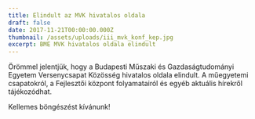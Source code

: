 ```yaml
---
title: Elindult az MVK hivatalos oldala
draft: false
date: 2017-11-21T00:00:00.000Z
thumbnail: /assets/uploads/iii_mvk_konf_kep.jpg
excerpt: BME MVK hivatalos oldala elindult
---
```

Örömmel jelentjük, hogy a Budapesti Műszaki és Gazdaságtudományi Egyetem Versenycsapat Közösség hivatalos oldala elindult. A műegyetemi csapatokról, a Fejlesztői központ folyamatairól és egyéb aktuális hírekről tájékozódhat.

Kellemes böngészést kívánunk!
